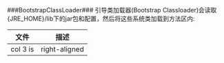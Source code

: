 ###BootstrapClassLoader###
引导类加载器(Bootstrap Classloader)会读取{JRE_HOME}/lib下的jar包和配置，然后将这些系统类加载到方法区内:

| 文件             |      描述      |
| :-------------: |:-------------:|
| col 3 is      | right-aligned |

